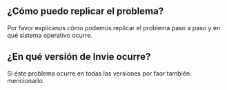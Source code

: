 ## ¿Cómo puedo replicar el problema?
Por favor explícanos cómo podemos replicar el problema paso a paso y en qué sistema operativo ocurre.

## ¿En qué versión de Invie ocurre?
Si éste problema ocurre en todas las versiones por faor también mencionarlo.

